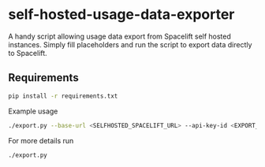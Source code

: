 # self-hosted-usage-data-exporter

A handy script allowing usage data export from Spacelift self hosted instances.
Simply fill placeholders and run the script to export data directly to Spacelift.

## Requirements

```bash
pip install -r requirements.txt
```

Example usage

```bash
./export.py --base-url <SELFHOSTED_SPACELIFT_URL> --api-key-id <EXPORT_API_KEY_ID> --api-key-secret <EXPORT_API_KEY_SECRET> --start-date <YYYY-MM-DD> --end-date <YYYY-MM-DD> --skip-tls-verification --batch-size 7 --send-to-spacelift
```

For more details run

```bash
./export.py
```
